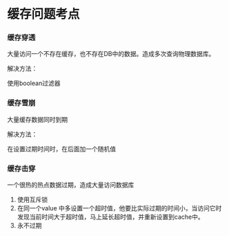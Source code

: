 # 缓存问题考点

### 缓存穿透

 大量访问一个不存在缓存，也不存在DB中的数据。造成多次查询物理数据库。

解决方法：

使用boolean过滤器

### 缓存雪崩

大量缓存数据同时到期

解决方法：

在设置过期时间时，在后面加一个随机值

### 缓存击穿

一个很热的热点数据过期，造成大量访问数据库

1. 使用互斥锁
2. 在同一个value 中多设置一个超时值，他要比实际过期的时间小，当访问它时发现当前时间大于超时值，马上延长超时值，并重新设置到cache中。
3. 永不过期

